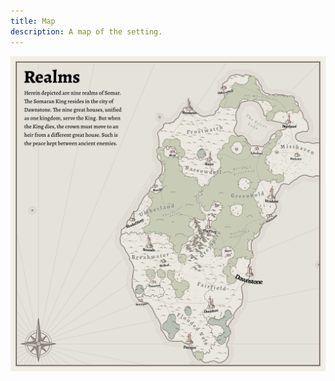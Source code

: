 ```yaml
---
title: Map
description: A map of the setting.
---
```


![A map of the setting for Realms](/src/assets/RealmsMap.webp)